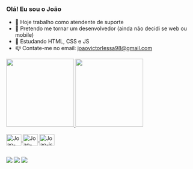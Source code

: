 ### Olá! Eu sou o João

- 🔭 Hoje trabalho como atendente de suporte 
- 🚀 Pretendo me tornar um desenvolvedor (ainda não decidi se web ou mobile)
- 🌱 Estudando HTML, CSS e JS
- 📪 Contate-me no email: joaovictorlessa98@gmail.com

<div>
  <a href="https://github.com/joaolessah">
  <img height="180em" src="https://github-readme-stats.vercel.app/api?username=joaolessah&show_icons=true&theme=dracula&include_all_commits=true&count_private=true"/>
  <img height="180em" src="https://github-readme-stats.vercel.app/api/top-langs/?username=joaolessah&layout=compact&langs_count=16&theme=dracula"/>
</div>

<div style="diplay: inline_block"><br>
  <img align="center" alt="Joao-html" height="30" width="40" src="https://cdn.jsdelivr.net/gh/devicons/devicon/icons/html5/html5-original.svg"/>
  <img align="center" alt="Joao-css" height="30" width="40" src="https://cdn.jsdelivr.net/gh/devicons/devicon/icons/css3/css3-original.svg" />
  <img align="center" alt="Joao-js" height="30" width="40" src="https://cdn.jsdelivr.net/gh/devicons/devicon/icons/javascript/javascript-original.svg"/>
</div>  
  
## 
  
<div>
  <a href="https://www.linkedin.com/in/joao-lessa-2a4908135/" target="_blank"><img src="https://img.shields.io/badge/LinkedIn-0077B5?style=for-the-badge&logo=linkedin&logoColor=white
" target="blank"/></a> 
  <a href="mailto:joaovictorlessa98@gmail.com" target="_blank"><img src="https://img.shields.io/badge/Gmail-D14836?style=for-the-badge&logo=gmail&logoColor=white
" target="blank"/></a> 
  <a href="https://www.instagram.com/joaollvictor/" target="_blank"><img src="https://img.shields.io/badge/Instagram-E4405F?style=for-the-badge&logo=instagram&logoColor=white
" target="blank"/></a> 
</div>
